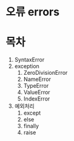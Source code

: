 # 오류 errors

# 목차
1. SyntaxError
2. exception
    1. ZeroDivisionError
    2. NameError
    3. TypeError
    4. ValueError
    5. IndexError
3. 예외처리
    1. except
    2. else
    3. finally
    4. raise
